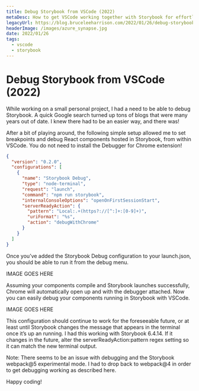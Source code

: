 ```yaml
---
title: Debug Storybook from VSCode (2022)
metaDesc: How to get VSCode working together with Storybook for effortless component debugging
legacyUrl: https://blog.bruceleeharrison.com/2022/01/26/debug-storybook-from-vscode-2022/
headerImage: /images/azure_synapse.jpg
date: 2022/01/26
tags:
  - vscode
  - storybook
---
```


# Debug Storybook from VSCode (2022)

While working on a small personal project, I had a need to be able to debug Storybook. A quick Google search turned up tons of blogs that were many years out of date. I knew there had to be an easier way, and there was!

After a bit of playing around, the following simple setup allowed me to set breakpoints and debug React components hosted in Storybook, from within VSCode. You do not need to install the Debugger for Chrome extension!

```json
{
  "version": "0.2.0",
  "configurations": [
    {
      "name": "Storybook Debug",
      "type": "node-terminal",
      "request": "launch",
      "command": "npm run storybook",
      "internalConsoleOptions": "openOnFirstSessionStart",
      "serverReadyAction": {
        "pattern": "Local:.+(https?://[^:]+:[0-9]+)",
        "uriFormat": "%s",
        "action": "debugWithChrome"
      }
    }
  ]
}
```

Once you’ve added the Storybook Debug configuration to your launch.json, you should be able to run it from the debug menu.

IMAGE GOES HERE

Assuming your components compile and Storybook launches successfully, Chrome will automatically open up and with the debugger attached. Now you can easily debug your components running in Storybook with VSCode.

IMAGE GOES HERE

This configuration should continue to work for the foreseeable future, or at least until Storybook changes the message that appears in the terminal once it’s up an running. I had this working with Storybook 6.4.14. If it changes in the future, alter the serverReadyAction:pattern regex setting so it can match the new terminal output.

Note: There seems to be an issue with debugging and the Storybook webpack@5 experimental mode. I had to drop back to webpack@4 in order to get debugging working as described here.

Happy coding!
